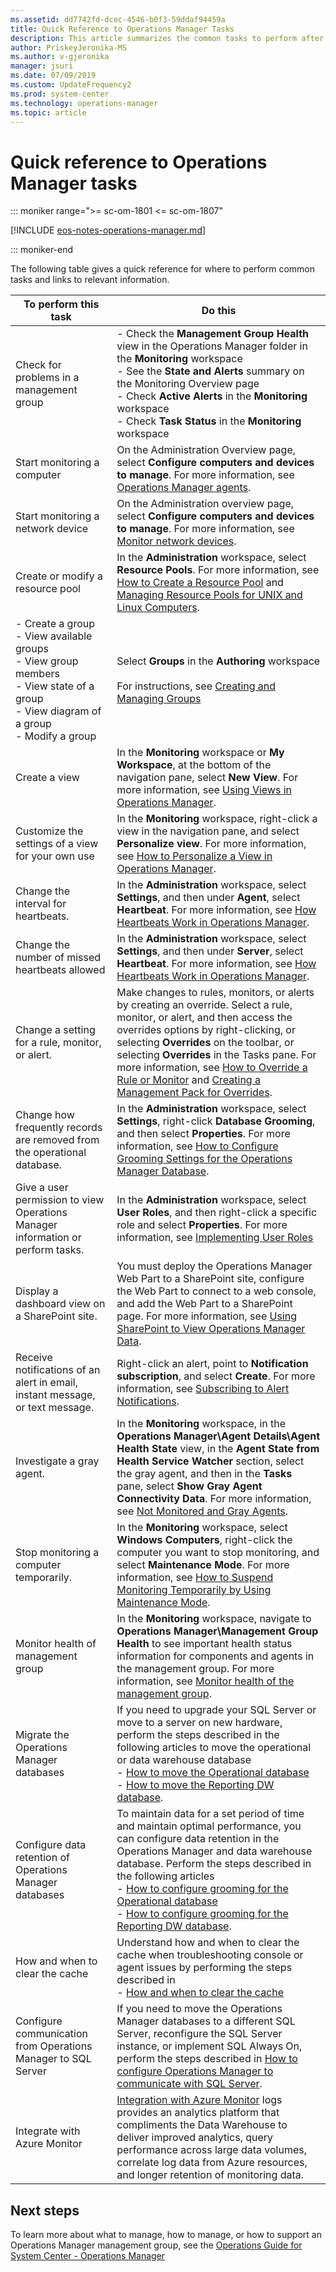 ```yaml
---
ms.assetid: dd7742fd-dcec-4546-b0f3-59ddaf94459a
title: Quick Reference to Operations Manager Tasks
description: This article summarizes the common tasks to perform after installing Operations Manager in your environment.
author: PriskeyJeronika-MS
ms.author: v-gjeronika
manager: jsuri
ms.date: 07/09/2019
ms.custom: UpdateFrequency2
ms.prod: system-center
ms.technology: operations-manager
ms.topic: article
---
```


# Quick reference to Operations Manager tasks

::: moniker range=">= sc-om-1801 <= sc-om-1807"

[!INCLUDE [eos-notes-operations-manager.md](../includes/eos-notes-operations-manager.md)]

::: moniker-end

The following table gives a quick reference for where to perform common tasks and links to relevant information.

|To perform this task|Do this|
|------------------------|-----------|
|Check for problems in a management group|-  Check the **Management Group Health** view in the Operations Manager folder in the **Monitoring** workspace<br> - See the **State and Alerts** summary on the Monitoring Overview page<br>-  Check **Active Alerts** in the **Monitoring** workspace<br> - Check **Task Status** in the **Monitoring** workspace|
|Start monitoring a computer|On the Administration Overview page, select **Configure computers and devices to manage**. For more information, see [Operations Manager agents](plan-planning-agent-deployment.md).|
|Start monitoring a network device| On the Administration overview page, select **Configure computers and devices to manage**. For more information, see [Monitor network devices](manage-monitor-networkdevice-overview.md).|
|Create or modify a resource pool|In the **Administration** workspace, select **Resource Pools**. For more information, see [How to Create a Resource Pool](manage-resource-pools-manage.md#to-create-a-resource-pool) and [Managing Resource Pools for UNIX and Linux Computers](manage-resource-pools-manage.md#configure-certificates-for-unix-and-linux-dedicated-resource-pools).|
|-   Create a group<br>-   View available groups<br>-   View group members<br>-   View state of a group<br>-   View diagram of a group<br>-   Modify a group|Select **Groups** in the **Authoring** workspace<br><br>For instructions, see [Creating and Managing Groups](manage-create-manage-groups.md)|
|Create a view|In the **Monitoring** workspace or **My Workspace**, at the bottom of the navigation pane, select **New View**. For more information, see [Using Views in Operations Manager](/previous-versions/system-center/system-center-2012-R2/hh212694(v=sc.12)).|
|Customize the settings of a view for your own use|In the **Monitoring** workspace, right-click a view in the navigation pane, and select **Personalize view**. For more information, see [How to Personalize a View in Operations Manager](/previous-versions/system-center/system-center-2012-R2/hh270022(v=sc.12)).|
|Change the interval for heartbeats.|In the **Administration** workspace, select **Settings**, and then under **Agent**, select **Heartbeat**. For more information, see [How Heartbeats Work in Operations Manager](manage-agent-heartbeat-overview.md).|
|Change the number of missed heartbeats allowed|In the **Administration** workspace, select **Settings**, and then under **Server**, select **Heartbeat**. For more information, see [How Heartbeats Work in Operations Manager](manage-agent-heartbeat-overview.md).|
|Change a setting for a rule, monitor, or alert.|Make changes to rules, monitors, or alerts by creating an override. Select a rule, monitor, or alert, and then access the overrides options by right-clicking, or selecting **Overrides** on the toolbar, or selecting **Overrides** in the Tasks pane. For more information, see [How to Override a Rule or Monitor](~/scom/manage-mp-override-rule-monitor.md) and [Creating a Management Pack for Overrides](~/scom/manage-mp-create-unsealed-mp.md).|
|Change how frequently records are removed from the operational database.|In the **Administration** workspace, select **Settings**, right-click **Database Grooming**, and then select **Properties**. For more information, see [How to Configure Grooming Settings for the Operations Manager Database](/previous-versions/system-center/system-center-2012-R2/hh230753(v=sc.12)).|
|Give a user permission to view Operations Manager information or perform tasks.|In the **Administration** workspace, select **User Roles**, and then right-click a specific role and select **Properties**. For more information, see [Implementing User Roles](~/scom/manage-security-overview.md)|
|Display a dashboard view on a SharePoint site.|You must deploy the Operations Manager Web Part to a SharePoint site, configure the Web Part to connect to a web console, and add the Web Part to a SharePoint page. For more information, see [Using SharePoint to View Operations Manager Data](/previous-versions/system-center/system-center-2012-R2/hh212924(v=sc.12)).|
|Receive notifications of an alert in email, instant message, or text message.|Right-click an alert, point to **Notification subscription**, and select **Create**. For more information, see [Subscribing to Alert Notifications](/previous-versions/system-center/system-center-2012-R2/hh212725(v=sc.12)).|
|Investigate a gray agent.|In the **Monitoring** workspace, in the **Operations Manager\Agent Details\Agent Health State** view, in the **Agent State from Health Service Watcher** section, select the gray agent, and then in the **Tasks** pane, select **Show Gray Agent Connectivity Data**. For more information, see [Not Monitored and Gray Agents](https://support.microsoft.com/help/10129/troubleshooting-gray-agent-states-in-operations-manager-2012).|
|Stop monitoring a computer temporarily.|In the **Monitoring** workspace, select **Windows Computers**, right-click the computer you want to stop monitoring, and select **Maintenance Mode**. For more information, see [How to Suspend Monitoring Temporarily by Using Maintenance Mode](manage-maintenance-mode-overview.md).|
|Monitor health of management group|In the **Monitoring** workspace, navigate to **Operations Manager\Management Group Health** to see important health status information for components and agents in the management group. For more information, see [Monitor health of the management group](manage-monitor-health-mg.md).|
|Migrate the Operations Manager databases|If you need to upgrade your SQL Server or move to a server on new hardware, perform the steps described in the following articles to move the operational or data warehouse database<br>-  [How to move the Operational database](manage-move-opsdb.md)<br>-  [How to move the Reporting DW database](manage-move-omdwdb.md).|
|Configure data retention of Operations Manager databases|To maintain data for a set period of time and maintain optimal performance, you can configure data retention in the Operations Manager and data warehouse database.  Perform the steps described in the following articles<br>-  [How to configure grooming for the Operational database](manage-omdb-grooming-settings.md)<br>-  [How to configure grooming for the Reporting DW database](manage-omdwdb-grooming-settings.md).|
|How and when to clear the cache|Understand how and when to clear the cache when troubleshooting console or agent issues by performing the steps described in<br>- [How and when to clear the cache](manage-clear-healthservice-cache.md)|
|Configure communication from Operations Manager to SQL Server|If you need to move the Operations Manager databases to a different SQL Server, reconfigure the SQL Server instance, or implement SQL Always On, perform the steps described in [How to configure Operations Manager to communicate with SQL Server](manage-sqlserver-communication.md).|
|Integrate with Azure Monitor|[Integration with Azure Monitor](/azure/azure-monitor/platform/om-agents) logs provides an analytics platform that compliments the Data Warehouse to deliver improved analytics, query performance across large data volumes, correlate log data from Azure resources, and longer retention of monitoring data.|

## Next steps

To learn more about what to manage, how to manage, or how to support an Operations Manager management group, see the [Operations Guide for System Center - Operations Manager](manage-operations-guide-overview.md)

